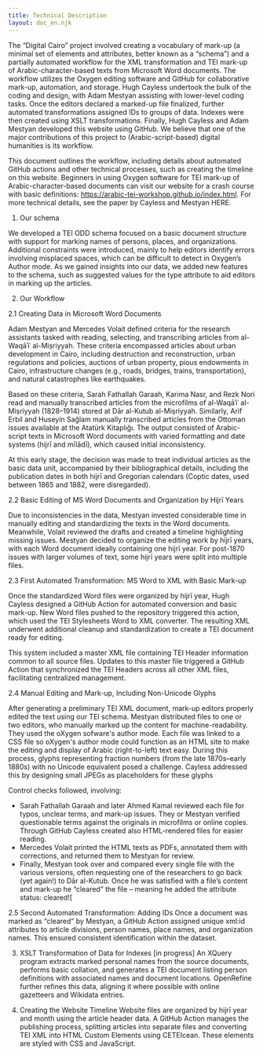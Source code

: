 ```yaml
---
title: Technical Description
layout: doc_en.njk
---
```


The “Digital Cairo” project involved creating a vocabulary of mark-up (a minimal set of elements and attributes, better known as a “schema”) and a partially automated workflow for the XML transformation and TEI mark-up of Arabic-character-based texts from Microsoft Word documents. The workflow utilizes the Oxygen editing software and GitHub for collaborative mark-up, automation, and storage. Hugh Cayless undertook the bulk of the coding and design, with Adam Mestyan assisting with lower-level coding tasks. Once the editors declared a marked-up file finalized, further automated transformations assigned IDs to groups of data. Indexes were then created using XSLT transformations. Finally, Hugh Cayless and Adam Mestyan developed this website using GitHub. We believe that one of the major contributions of this project to (Arabic-script-based) digital humanities is its workflow.

This document outlines the workflow, including details about automated GitHub actions and other technical processes, such as creating the timeline on this website. Beginners in using Oxygen software for TEI mark-up of Arabic-character-based documents can visit our website for a crash course with basic definitions: https://arabic-tei-workshop.github.io/index.html. For more technical details, see the paper by Cayless and Mestyan HERE.

1. Our schema

We developed a TEI ODD schema focused on a basic document structure with support for marking names of persons, places, and organizations. Additional constraints were introduced, mainly to help editors identify errors involving misplaced spaces, which can be difficult to detect in Oxygen’s Author mode. As we gained insights into our data, we added new features to the schema, such as suggested values for the type attribute to aid editors in marking up the articles.

2. Our Workflow
   
2.1 Creating Data in Microsoft Word Documents
   
Adam Mestyan and Mercedes Volait defined criteria for the research assistants tasked with reading, selecting, and transcribing articles from al-Waqāʾiʿ al-Miṣriyyah. These criteria encompassed articles about urban development in Cairo, including destruction and reconstruction, urban regulations and policies, auctions of urban property, pious endowments in Cairo, infrastructure changes (e.g., roads, bridges, trains, transportation), and natural catastrophes like earthquakes.

Based on these criteria, Sarah Fathallah Garaah, Karima Nasr, and Rezk Nori read and manually transcribed articles from the microfilms of al-Waqāʾiʿ al-Miṣriyyah (1828–1914) stored at Dār al-Kutub al-Miṣriyyah. Similarly, Arif Erbil and Huseyin Sağlam manually transcribed articles from the Ottoman issues available at the Atatürk Kitaplığı. The output consisted of Arabic-script texts in Microsoft Word documents with varied formatting and date systems (hijrī and mīlādī), which caused initial inconsistency.

At this early stage, the decision was made to treat individual articles as the basic data unit, accompanied by their bibliographical details, including the publication dates in both hijrī and Gregorian calendars (Coptic dates, used between 1865 and 1882, were disregarded).

2.2 Basic Editing of MS Word Documents and Organization by Hijrī Years

Due to inconsistencies in the data, Mestyan invested considerable time in manually editing and standardizing the texts in the Word documents. Meanwhile, Volait reviewed the drafts and created a timeline highlighting missing issues. Mestyan decided to organize the editing work by hijrī years, with each Word document ideally containing one hijrī year. For post-1870 issues with larger volumes of text, some hijrī years were split into multiple files.

2.3 First Automated Transformation: MS Word to XML with Basic Mark-up

Once the standardized Word files were organized by hijrī year, Hugh Cayless designed a GitHub Action for automated conversion and basic mark-up. New Word files pushed to the repository triggered this action, which used the TEI Stylesheets Word to XML converter. The resulting XML underwent additional cleanup and standardization to create a TEI document ready for editing.

This system included a master XML file containing TEI Header information common to all source files. Updates to this master file triggered a GitHub Action that synchronized the TEI Headers across all other XML files, facilitating centralized management.

2.4 Manual Editing and Mark-up, Including Non-Unicode Glyphs

After generating a preliminary TEI XML document, mark-up editors properly edited the text using our TEI schema. Mestyan distributed files to one or two editors, who manually marked up the content for machine-readability. They used the oXygen sofware's author mode. Each file was linked to a CSS file so oXygen's author mode could function as an HTML site to make the editing and display of Arabic (right-to-left) text easy. During this process, glyphs representing fraction numbers (from the late 1870s–early 1880s) with no Unicode equivalent posed a challenge. Cayless addressed this by designing small JPEGs as placeholders for these glyphs

Control checks followed, involving:

- Sarah Fathallah Garaah and later Ahmed Kamal reviewed each file for typos, unclear terms, and mark-up issues. They or Mestyan verified questionable terms against the originals in microfilms or online copies. Through GitHub Cayless created also HTML-rendered files for easier reading.
- Mercedes Volait printed the HTML texts as PDFs, annotated them with corrections, and returned them to Mestyan for review.
- Finally, Mestyan took over and compared every single file with the various versions, often requesting one of the researchers to go back (yet again!) to Dār al-Kutub. Once he was satisfied with a file’s content and mark-up he “cleared” the file – meaning he added the attribute status: cleared![

2.5 Second Automated Transformation: Adding IDs
Once a document was marked as “cleared” by Mestyan, a GitHub Action assigned unique xml:id attributes to article divisions, person names, place names, and organization names. This ensured consistent identification within the dataset.

3. XSLT Transformation of Data for Indexes
[in progress] An XQuery program extracts marked personal names from the source documents, performs basic collation, and generates a TEI document listing person definitions with associated names and document locations. OpenRefine further refines this data, aligning it where possible with online gazetteers and Wikidata entries.

4. Creating the Website Timeline
Website files are organized by hijrī year and month using the article header data. A GitHub Action manages the publishing process, splitting articles into separate files and converting TEI XML into HTML Custom Elements using CETEIcean. These elements are styled with CSS and JavaScript.



